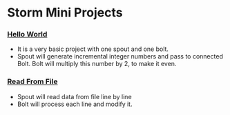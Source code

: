 # Storm Mini Projects

### [Hello World](https://github.com/purvil/storm_mini_projects/tree/master/helloWorld)
* It is a very basic project with one spout and one bolt. 
* Spout will generate incremental integer numbers and pass to connected Bolt. Bolt will multiply this number by 2, to make it even.

### [Read From File](https://github.com/purvil/storm_mini_projects/tree/master/readingFile)
* Spout will read data from file line by line
* Bolt will process each line and modify it.
